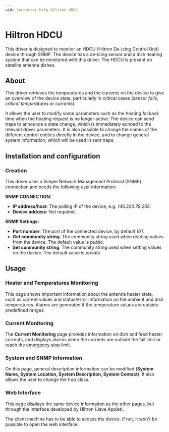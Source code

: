 ```yaml
---
uid: Connector_help_Hiltron_HDCU
---
```


# Hiltron HDCU

This driver is designed to monitor an HDCU (Hiltron De-icing Control Unit) device through SNMP. The device has a de-icing sensor and a dish heating system that can be monitored with this driver. The HDCU is present on satellite antenna dishes.

## About

This driver retrieves the temperatures and the currents on the device to give an overview of the device state, particularly in critical cases (*sensor fails*, *critical temperatures* or *currents*).

It allows the user to modify some parameters such as the heating fallback time when the heating request is no longer active. The device can send traps to announce a state change, which is immediately echoed to the relevant driver parameters. It is also possible to change the names of the different control entities directly in the device, and to change general system information, which will be used in sent traps.

## Installation and configuration

### Creation

This driver uses a Simple Network Management Protocol (SNMP) connection and needs the following user information:

**SNMP CONNECTION:**

- **IP address/host**: The polling IP of the device, e.g. *146.220.78.205.*
- **Device address**: Not required.

**SNMP Settings:**

- **Port number**: The port of the connected device, by default *161*.
- **Get community string**: The community string used when reading values from the device. The default value is *public*.
- **Set community string**: The community string used when setting values on the device. The default value is *private*.

## Usage

### Heater and Temperatures Monitoring

This page shows important information about the antenna heater state, such as current values and status/error information on the ambient and dish temperatures. Alarms are generated if the temperature values are outside predefined ranges.

### Current Monitoring

The **Current Monitoring** page provides information on dish and feed heater currents, and displays alarms when the currents are outside the fail limit or reach the emergency stop limit.

### System and SNMP Information

On this page, general description information can be modified (**System Name, System Location, System Description, System Contact**). It also allows the user to change the trap class.

### Web Interface

This page displays the same device information as the other pages, but through the interface developed by Hiltron (Java Applet).

The client machine has to be able to access the device. If not, it won't be possible to open the web interface.

